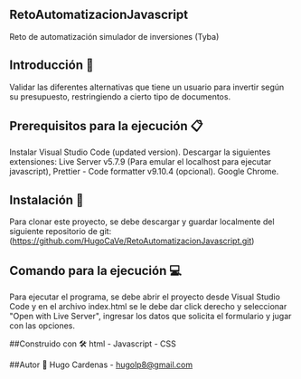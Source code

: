 ## RetoAutomatizacionJavascript
Reto de automatización simulador de inversiones (Tyba)

## Introducción 🚀
Validar las diferentes alternativas que tiene un usuario para invertir según su presupuesto, restringiendo a cierto tipo de documentos.

## Prerequisitos para la ejecución 📋
Instalar Visual Studio Code (updated version). 
Descargar la siguientes extensiones: Live Server v5.7.9 (Para emular el localhost para ejecutar javascript), Prettier - Code formatter v9.10.4 (opcional). 
Google Chrome.

## Instalación 🔧
Para clonar este proyecto, se debe descargar y guardar localmente del siguiente repositorio de git: (https://github.com/HugoCaVe/RetoAutomatizacionJavascript.git)

## Comando para la ejecución 💻
Para ejecutar el programa, se debe abrir el proyecto desde Visual Studio Code y en el archivo index.html se le debe dar click derecho y seleccionar "Open with Live Server", ingresar los datos que solicita el formulario y jugar con las opciones.

##Construido con 🛠
html - Javascript - CSS

##Autor 👨
Hugo Cardenas - hugolp8@gmail.com
